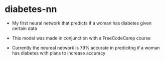 # diabetes-nn
* My first neural network that predicts if a woman has diabetes given certain data

* This model was made in conjunction with a FreeCodeCamp course

* Currently the neureal network is 79% accurate in predicitng if a woman has diabetes with plans to increase accuracy
